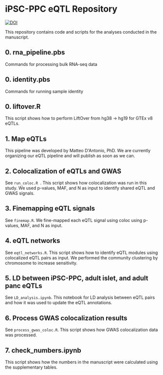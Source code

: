 # iPSC-PPC eQTL Repository

[![DOI](https://zenodo.org/badge/666282159.svg)](https://zenodo.org/badge/latestdoi/666282159)

This repository contains code and scripts for the analyses conducted in the manuscript. 

## 0. rna_pipeline.pbs
Commands for processing bulk RNA-seq data 

## 0. identity.pbs
Commands for running sample identity

## 0. liftover.R
This script shows how to perform LiftOver from hg38 -> hg19 for GTEx v8 eQTLs.

## 1. Map eQTLs
This pipeline was developed by Matteo D'Antonio, PhD.
We are currently organizing our eQTL pipeline and will publish as soon as we can. 

## 2. Colocalization of eQTLs and GWAS
See `run_coloc.R `. This script shows how colocalization was run in this study. We used p-values, MAF, and N as input to identify shared eQTL and GWAS signals.

## 3. Finemapping eQTL signals
See `finemap.R`. We fine-mapped each eQTL signal using coloc using p-values, MAF, and N as input. 

## 4. eQTL networks
See `eqtl_networks.R`. This script shows how to identify eQTL modules using colocalized eQTL pairs as input. We performed the community clustering by chromosome to increase sensitivity.

## 5. LD between iPSC-PPC, adult islet, and adult panc eQTLs
See `LD_analysis.ipynb`. This notebook for LD analysis between eQTL pairs and how it was used to update the eQTL annotations.

## 6. Process GWAS colocalization results
See `process_gwas_coloc.R`. This script shows how GWAS colocalization data was processed.

## 7. check_numbers.ipynb
This script shows how the numbers in the manuscript were calculated using the supplementary tables.





